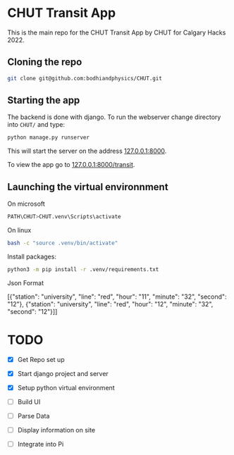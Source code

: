 # CHUT Transit App

This is the main repo for the CHUT Transit App by CHUT for Calgary Hacks 2022.

## Cloning the repo

```bash
git clone git@github.com:bodhiandphysics/CHUT.git
```

## Starting the app

The backend is done with django. To run the webserver change directory into `CHUT/` and type:
```bash
python manage.py runserver
```
This will start the server on the address [127.0.0.1:8000](http://127.0.0.1:8000).

To view the app go to [127.0.0.1:8000/transit](http://127.0.0.1:8000/transit).

## Launching the virtual environnment

On microsoft
```bash
PATH\CHUT>CHUT.venv\Scripts\activate
```

On linux
```bash
bash -c "source .venv/bin/activate"
```

Install packages:
```bash
python3 -m pip install -r .venv/requirements.txt
```


Json Format

[{"station": "university", "line": "red", "hour": "11", "minute": "32", "second": "12"},
					 {"station": "university", "line": "red", "hour": "12", "minute": "32", "second": "12"}]]
# TODO

- [x] Get Repo set up
- [x] Start django project and server
- [x] Setup python virtual environment
- [ ] Build UI
- [ ] Parse Data
- [ ] Display information on site
- [ ] Integrate into Pi




